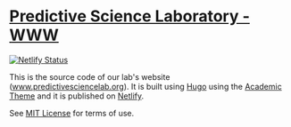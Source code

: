 # [Predictive Science Laboratory - WWW](https://www.predictivesciencelab.org)

[![Netlify Status](https://api.netlify.com/api/v1/badges/c63ca5f6-245f-4a2c-860a-202bb31b2fba/deploy-status)](https://app.netlify.com/sites/confident-newton-4cd1e0/deploys)

This is the source code of our lab's website (www.predictivesciencelab.org).
It is built using [Hugo](https://gohugo.io/) using the [Academic Theme](https://sourcethemes.com/academic/) and it is published on [Netlify](https://www.netlify.com/).

See [MIT License](LICENSE.md) for terms of use.
